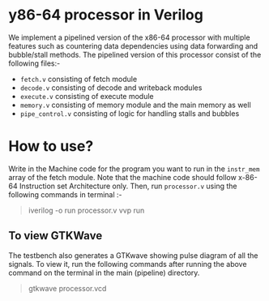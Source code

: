 # y86-64 processor in Verilog

We implement a pipelined version of the x86-64 processor with multiple features such as countering data dependencies using data forwarding and bubble/stall methods. The pipelined version of this processor consist of the following files:-
* `fetch.v` consisting of fetch module 
* `decode.v` consisting of decode and writeback modules 
* `execute.v` consisting of execute module
* `memory.v` consisting of memory module and the main memory as well
* `pipe_control.v` consisting of logic for handling stalls and bubbles


# How to use?

Write in the Machine code for the program you want to run in the `instr_mem`  array of the fetch module. Note that the machine code should follow x-86-64 Instruction set Architecture only. Then, run `processor.v` using the following commands in terminal :-
> iverilog -o run processor.v
> vvp run


## To view GTKWave
The testbench also generates a GTKwave showing pulse diagram of all the signals. To view it, run the following commands after running the above command on the terminal in the main (pipeline) directory.
> gtkwave processor.vcd
